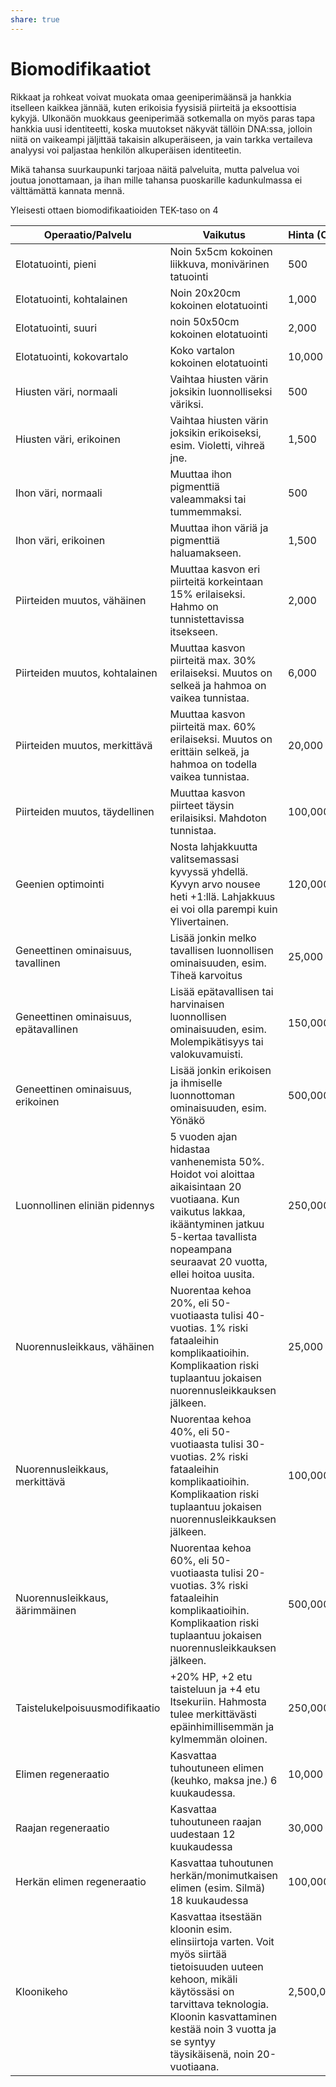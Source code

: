 ```yaml
---
share: true
---
```

# Biomodifikaatiot

Rikkaat ja rohkeat voivat muokata omaa geeniperimäänsä ja hankkia itselleen kaikkea jännää, kuten erikoisia fyysisiä piirteitä ja eksoottisia kykyjä. Ulkonäön muokkaus geeniperimää sotkemalla on myös paras tapa hankkia uusi identiteetti, koska muutokset näkyvät tällöin DNA:ssa, jolloin niitä on vaikeampi jäljittää takaisin alkuperäiseen, ja vain tarkka vertaileva analyysi voi paljastaa henkilön alkuperäisen identiteetin.

Mikä tahansa suurkaupunki tarjoaa näitä palveluita, mutta palvelua voi joutua jonottamaan, ja ihan mille tahansa puoskarille kadunkulmassa ei välttämättä kannata mennä.

Yleisesti ottaen biomodifikaatioiden TEK-taso on 4


| Operaatio/Palvelu                     | Vaikutus                                                     | Hinta (CR) |
| ------------------------------------- | ------------------------------------------------------------ | ---------- |
| Elotatuointi, pieni                   | Noin 5x5cm kokoinen liikkuva, monivärinen tatuointi          | 500        |
| Elotatuointi, kohtalainen             | Noin 20x20cm kokoinen elotatuointi                           | 1,000      |
| Elotatuointi, suuri                   | noin 50x50cm kokoinen elotatuointi                           | 2,000      |
| Elotatuointi, kokovartalo             | Koko vartalon kokoinen elotatuointi                          | 10,000     |
| Hiusten väri, normaali                | Vaihtaa hiusten värin joksikin luonnolliseksi väriksi.       | 500        |
| Hiusten väri, erikoinen               | Vaihtaa hiusten värin joksikin erikoiseksi, esim. Violetti, vihreä jne. | 1,500      |
| Ihon väri, normaali                   | Muuttaa ihon pigmenttiä valeammaksi tai tummemmaksi.         | 500        |
| Ihon väri, erikoinen                  | Muuttaa ihon väriä ja pigmenttiä haluamakseen.               | 1,500      |
| Piirteiden muutos, vähäinen           | Muuttaa kasvon eri piirteitä korkeintaan 15% erilaiseksi. Hahmo on tunnistettavissa itsekseen. | 2,000      |
| Piirteiden muutos, kohtalainen        | Muuttaa kasvon piirteitä max. 30% erilaiseksi. Muutos on selkeä ja hahmoa on vaikea tunnistaa. | 6,000      |
| Piirteiden muutos, merkittävä         | Muuttaa kasvon piirteitä max. 60% erilaiseksi. Muutos on erittäin selkeä, ja hahmoa on todella vaikea tunnistaa. | 20,000     |
| Piirteiden muutos, täydellinen        | Muuttaa kasvon piirteet täysin erilaisiksi. Mahdoton tunnistaa. | 100,000    |
| Geenien optimointi                    | Nosta lahjakkuutta valitsemassasi kyvyssä yhdellä. Kyvyn arvo nousee heti +1:llä. Lahjakkuus ei voi olla parempi kuin Ylivertainen. | 120,000    |
| Geneettinen ominaisuus, tavallinen    | Lisää jonkin melko tavallisen luonnollisen ominaisuuden, esim. Tiheä karvoitus | 25,000     |
| Geneettinen ominaisuus, epätavallinen | Lisää epätavallisen tai harvinaisen luonnollisen ominaisuuden, esim. Molempikätisyys tai valokuvamuisti. | 150,000    |
| Geneettinen ominaisuus, erikoinen     | Lisää jonkin erikoisen ja ihmiselle luonnottoman ominaisuuden, esim. Yönäkö | 500,000    |
| Luonnollinen eliniän pidennys         | 5 vuoden ajan hidastaa vanhenemista 50%. Hoidot voi aloittaa aikaisintaan 20 vuotiaana. Kun vaikutus lakkaa, ikääntyminen jatkuu 5-kertaa tavallista nopeampana seuraavat 20 vuotta, ellei hoitoa uusita. | 250,000    |
| Nuorennusleikkaus, vähäinen           | Nuorentaa kehoa 20%, eli 50-vuotiaasta tulisi 40-vuotias. 1% riski fataaleihin komplikaatioihin. Komplikaation riski tuplaantuu jokaisen nuorennusleikkauksen jälkeen. | 25,000     |
| Nuorennusleikkaus, merkittävä         | Nuorentaa kehoa 40%, eli 50-vuotiaasta tulisi 30-vuotias. 2% riski fataaleihin komplikaatioihin. Komplikaation riski tuplaantuu jokaisen nuorennusleikkauksen jälkeen. | 100,000    |
| Nuorennusleikkaus, äärimmäinen        | Nuorentaa kehoa 60%, eli 50-vuotiaasta tulisi 20-vuotias. 3% riski fataaleihin komplikaatioihin. Komplikaation riski tuplaantuu jokaisen nuorennusleikkauksen jälkeen. | 500,000    |
| Taistelukelpoisuusmodifikaatio        | +20% HP, +2 etu taisteluun ja +4 etu Itsekuriin. Hahmosta tulee merkittävästi epäinhimillisemmän ja kylmemmän oloinen. | 250,000    |
| Elimen regeneraatio                   | Kasvattaa tuhoutuneen elimen (keuhko, maksa jne.) 6 kuukaudessa. | 10,000     |
| Raajan regeneraatio                   | Kasvattaa tuhoutuneen raajan uudestaan 12 kuukaudessa        | 30,000     |
| Herkän elimen regeneraatio            | Kasvattaa tuhoutunen herkän/monimutkaisen elimen (esim. Silmä) 18 kuukaudessa | 100,000    |
| Kloonikeho                            | Kasvattaa itsestään kloonin esim. elinsiirtoja varten. Voit myös siirtää tietoisuuden uuteen kehoon, mikäli käytössäsi on tarvittava teknologia. Kloonin kasvattaminen kestää noin 3 vuotta ja se syntyy täysikäisenä, noin 20-vuotiaana. | 2,500,000  |